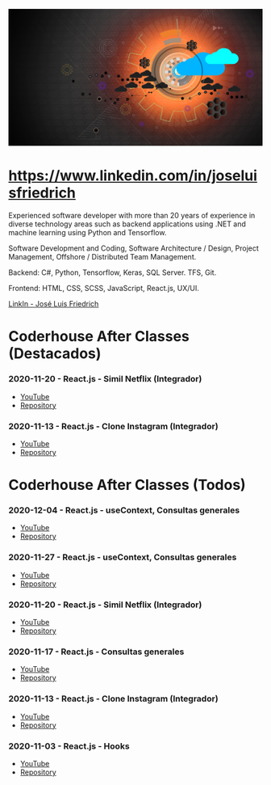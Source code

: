 ![José Luis Friedrich](background.jpg)

# https://www.linkedin.com/in/joseluisfriedrich

Experienced software developer with more than 20 years of experience in diverse technology areas such as backend applications using .NET and machine learning using Python and Tensorflow.

Software Development and Coding, Software Architecture / Design, Project Management, Offshore / Distributed Team Management.

Backend: C#, Python, Tensorflow, Keras, SQL Server. TFS, Git.

Frontend: HTML, CSS, SCSS, JavaScript, React.js, UX/UI.

[LinkIn - José Luis Friedrich](https://www.linkedin.com/in/joseluisfriedrich)

# Coderhouse After Classes (Destacados)

### 2020-11-20 - React.js - Simil Netflix (Integrador)
- [YouTube](https://youtu.be/OyG5aqfeIQo)
- [Repository](../../../coder-react.js-2020-11-20-simil-netflix)

### 2020-11-13 - React.js - Clone Instagram (Integrador)
- [YouTube](https://youtu.be/GJQ6npfucw8)
- [Repository](../../../coder-react.js-2020-11-13-clone-instagram)

# Coderhouse After Classes (Todos)

### 2020-12-04 - React.js - useContext, Consultas generales
- [YouTube](https://youtu.be/ffN8vOBH5ZE)
- [Repository](../../../coder-react.js-2020-12-04-consultas-generales)

### 2020-11-27 - React.js - useContext, Consultas generales
- [YouTube](https://youtu.be/lu5lq7P-G-k)
- [Repository](../../../coder-react.js-2020-11-27-context)

### 2020-11-20 - React.js - Simil Netflix (Integrador)
- [YouTube](https://youtu.be/OyG5aqfeIQo)
- [Repository](../../../coder-react.js-2020-11-20-simil-netflix)

### 2020-11-17 - React.js - Consultas generales
- [YouTube](https://youtu.be/Mxd4vxF9s68)
- [Repository](../../../coder-react.js-2020-11-17-consultas-generales)

### 2020-11-13 - React.js - Clone Instagram (Integrador)
- [YouTube](https://youtu.be/GJQ6npfucw8)
- [Repository](../../../coder-react.js-2020-11-13-clone-instagram)

### 2020-11-03 - React.js - Hooks
- [YouTube](https://youtu.be/vCa8SWxzkZM)
- [Repository](../../../coder-react.js-2020-11-03-hooks)
